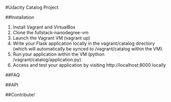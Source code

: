 #Udacity Catalog Project

##Installation

1. Install Vagrant and VirtualBox
2. Clone the fullstack-nanodegree-vm
3. Launch the Vagrant VM (vagrant up)
4. Write your Flask application locally in the vagrant/catalog directory (which will automatically be synced to /vagrant/catalog within the VM).
5. Run your application within the VM (python /vagrant/catalog/application.py)
6. Access and test your application by visiting http://localhost:8000 locally

##FAQ

##API

##Contribute!